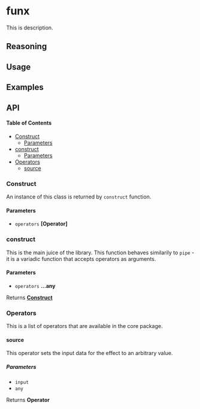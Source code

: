# funx

This is description.

## Reasoning

## Usage

## Examples

## API

<!-- Generated by documentation.js. Update this documentation by updating the source code. -->

#### Table of Contents

-   [Construct](#construct)
    -   [Parameters](#parameters)
-   [construct](#construct-1)
    -   [Parameters](#parameters-1)
-   [Operators](#operators)
    -   [source](#source)

### Construct

An instance of this class is returned by `construct` function.

#### Parameters

-   `operators` **\[Operator]** 

### construct

This is the main juice of the library.
This function behaves similarily to `pipe` - it is a variadic function
that accepts operators as arguments.

#### Parameters

-   `operators` **...any** 

Returns **[Construct](#construct)** 

### Operators

This is a list of operators that are available in the core package.


#### source

This operator sets the input data for the effect to an arbitrary
value.

##### Parameters

-   `input`  
-   `any`  

Returns **Operator** 
